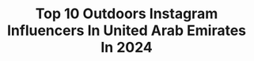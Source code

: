 ---
title: Top 10 Outdoors Instagram Influencers In United Arab Emirates In 2024
description: >-
  Find top outdoors Instagram influencers in United Arab Emirates in 2024. Most popular hashtags: #dubai #mydubai #outdoors #travel.
platform: Instagram
hits: 41
text_top: Identify the best Instagram profiles on inBeat.
text_bottom: Our search engine aggregates 41 Instagram influencers like this in United Arab Emirates for you to pitch.
profiles:
  - username: "noorul_aminkhann"
    fullname: >-
      Dubai fashion photographer 🇦🇪
    bio: >-
      Based in Dubai featured/Published fashion photographer Nikon D850. All pictures are taken by me Dm for book your shoot
    location: "United Arab Emirates"
    followers: 30881
    engagement: 314
    commentsToLikes: 0.442299
    id: ck134un2py9nr0i1967bo0oc7
    verified: false
    hashtags: "#nikonmea, #kievblog, #fitnessmodel, #mykonos"
  - username: "khalifa.alharby"
    fullname: >-
      Khalifa alharbi 🇦🇪
    bio: >-
      Dubai to contact me +971503040350 And What's up +971503040350
    location: "United Arab Emirates"
    followers: 18266
    engagement: 388
    commentsToLikes: 0.054689
    id: ckap9wha7tu4c0i78av2udsov
    verified: false
    hashtags: "#uae, #outdoorshoot, #khalifa, #almadamistable"
  - username: "1sk1alketbi"
    fullname: >-
      © Salem Alketbi سالم الكتبي
    bio: >-
      @sk_street.fotos @1sk1arts Forensic DNA Analyst╰🇦🇪🇬🇧🇮🇹 #Dubai 👮‍♂️ 📍INTERESTS 〰️ Photography》Traveling》Art》Literature》Sports》Biology》Nature》Psychology
    location: "United Arab Emirates"
    followers: 27989
    engagement: 804
    commentsToLikes: 0.052866
    id: ck6ugzak562a90j71mtp14esk
    verified: false
    hashtags: "#park, #happiness, #dubaiblogger, #bird"
  - username: "aaronmare"
    fullname: >-
      Aaron Mare
    bio: >-
      SA 🇿🇦 | DUBAI 🇦🇪 @rallyteamhrc | @ride100percent |
    location: "United Arab Emirates"
    followers: 2291
    engagement: 1790
    commentsToLikes: 0.024542
    id: ck5qak7y9gtzu0i11mlmbgj8t
    verified: false
    hashtags: "#desert, #dubailife, #4stroke, #thisismoto"
  - username: "hamadaalqawasmi"
    fullname: >-
      Hamada Alqawasmi
    bio: >-
      🇯🇴🇵🇸living in 🇦🇪 Snap👻: hamadaa1989 @nareemanfawzy 💍❤️ @muhra.alqawasmi 👼❤️ 🎥قناتنا على اليوتيوب 👇+ 100k
    location: "United Arab Emirates"
    followers: 126872
    engagement: 262
    commentsToLikes: 0.025710
    id: ck8t3b5i62lp30j78taqaqkk5
    verified: false
    hashtags: "#explore, #nature, #lifestyle, #weather"
  - username: "100.pixels"
    fullname: >-
      Mostafa Eldiasty ®
    bio: >-
      🎬 | Creative Director 🍄 | VFX- 3D Artist 📧 | Mostafa@100pixels.me ✨ | SOCIALS ⤵️
    location: "United Arab Emirates"
    followers: 200865
    engagement: 8128
    commentsToLikes: 0.022015
    id: ck134axxbvjwr0i198br3gndv
    verified: false
    hashtags: "#aviation, #visitdubai, #travel, #creativity"
  - username: "nour_jradeh"
    fullname: >-
      Nj
    bio: >-
      𝗔 𝗥𝗲𝗮𝗹𝘁𝗼𝗿, 𝗔 𝗠𝗼𝗱𝗲𝗹 & 𝗮 𝗹𝗼𝘁 𝘁𝗼 𝗰𝗼𝗺𝗲 📍DUBAI
    location: "United Arab Emirates"
    followers: 78397
    engagement: 303
    commentsToLikes: 0.032613
    id: ck5bv82t8j5ec0i113r1w1vg5
    verified: false
    hashtags: "#comment, #photography, #makeupartist, #outfit"
  - username: "frommummytonayel"
    fullname: >-
      Tabinda - Family & More
    bio: >-
      📍 𝐃𝐮𝐛𝐚𝐢 •All thing 𝗙𝗮𝗺𝗶𝗹𝘆 friendly • •Mum to 2- Teacher in Dubai•
    location: "United Arab Emirates"
    followers: 40573
    engagement: 215
    commentsToLikes: 0.032264
    id: ck9wp1xvm7g2i0j78so3qch24
    verified: false
    hashtags: "#dubaifoodbloggers, #dubaimoms, #dubaiblogger, #reelitfeelit"
  - username: "rywe"
    fullname: >-
      ROBYN
    bio: >-
      𝙋𝙧𝙤𝙗𝙖𝙗𝙡𝙮 𝙨𝙤𝙢𝙚𝙬𝙝𝙚𝙧𝙚 𝙤𝙣 𝙖 𝙥𝙡𝙖𝙣𝙚 Frankfurt • Dubai
    location: "United Arab Emirates"
    followers: 18428
    engagement: 169
    commentsToLikes: 0.020569
    id: ckaoyvg62j9gv0i7890vcusme
    verified: false
    hashtags: "#instatravel, #vacation, #lufthansa, #travel"
  - username: "glammed.by.yusra"
    fullname: >-
      Yusra Pasha || Makeup Artist
    bio: >-
      Bridal Hair and Makeup Artist-No Party Bookings Focusing on prettier side of life ✨ Internationally Certified MUA 📍 Dubai 🇦🇪 DM for bookings 💕
    location: "United Arab Emirates"
    followers: 233283
    engagement: 111
    commentsToLikes: 0.040411
    id: ck9wf7uecnl8v0j78ao34lcpz
    verified: false
    hashtags: "#makeuplife, #sunshine, #londonmua, #undiscovered"
---